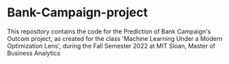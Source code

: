 # Bank-Campaign-project
This repository contains the code for the Prediction of Bank Campaign's Outcom project, as created for the class 'Machine Learning Under a Modern Optimization Lens', during the Fall Semester 2022 at MIT Sloan, Master of Business Analytics
